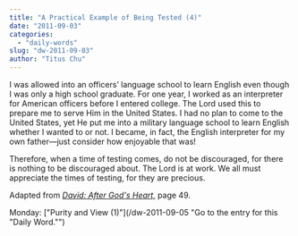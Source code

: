 ```yaml
---
title: "A Practical Example of Being Tested (4)"
date: "2011-09-03"
categories: 
  - "daily-words"
slug: "dw-2011-09-03"
author: "Titus Chu"
---
```


I was allowed into an officers’ language school to learn English even though I was only a high school graduate. For one year, I worked as an interpreter for American officers before I entered college. The Lord used this to prepare me to serve Him in the United States. I had no plan to come to the United States, yet He put me into a military language school to learn English whether I wanted to or not. I became, in fact, the English interpreter for my own father—just consider how enjoyable that was!

Therefore, when a time of testing comes, do not be discouraged, for there is nothing to be discouraged about. The Lord is at work. We all must appreciate the times of testing, for they are precious.

Adapted from _[David: After God's Heart,](/book-david "Go to the listing for this book.")_ page 49.

Monday: ["Purity and View (1)"](/dw-2011-09-05 "Go to the entry for this "Daily Word."")
